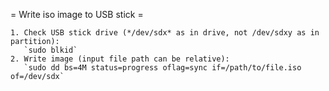 = Write iso image to USB stick =

    1. Check USB stick drive (*/dev/sdx* as in drive, not /dev/sdxy as in partition):
       `sudo blkid`
    2. Write image (input file path can be relative):
       `sudo dd bs=4M status=progress oflag=sync if=/path/to/file.iso of=/dev/sdx`
